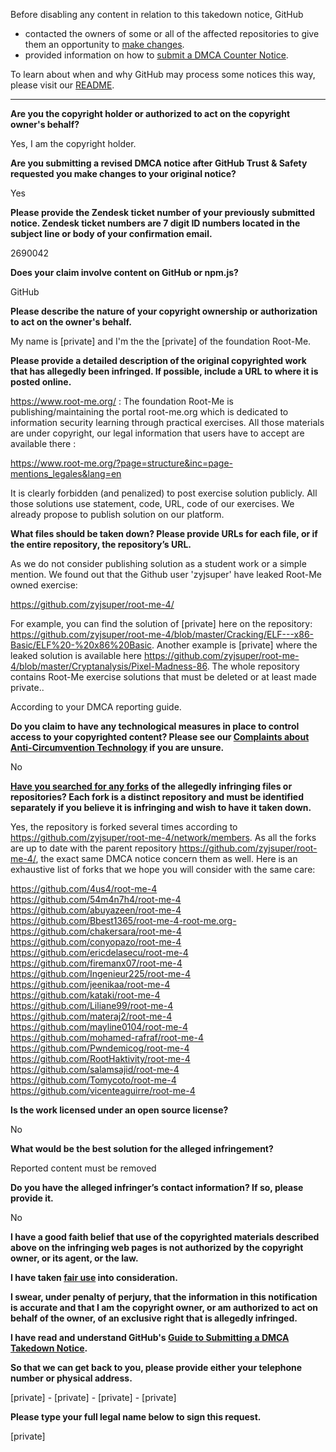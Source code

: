 Before disabling any content in relation to this takedown notice, GitHub
- contacted the owners of some or all of the affected repositories to give them an opportunity to [make changes](https://docs.github.com/en/github/site-policy/dmca-takedown-policy#a-how-does-this-actually-work).
- provided information on how to [submit a DMCA Counter Notice](https://docs.github.com/en/articles/guide-to-submitting-a-dmca-counter-notice).

To learn about when and why GitHub may process some notices this way, please visit our [README](https://github.com/github/dmca/blob/master/README.md#anatomy-of-a-takedown-notice).

---

**Are you the copyright holder or authorized to act on the copyright owner's behalf?**

Yes, I am the copyright holder.

**Are you submitting a revised DMCA notice after GitHub Trust & Safety requested you make changes to your original notice?**

Yes

**Please provide the Zendesk ticket number of your previously submitted notice. Zendesk ticket numbers are 7 digit ID numbers located in the subject line or body of your confirmation email.**

2690042

**Does your claim involve content on GitHub or npm.js?**

GitHub

**Please describe the nature of your copyright ownership or authorization to act on the owner's behalf.**

My name is [private] and I'm the the [private] of the foundation Root-Me.

**Please provide a detailed description of the original copyrighted work that has allegedly been infringed. If possible, include a URL to where it is posted online.**

https://www.root-me.org/ : The foundation Root-Me is publishing/maintaining the portal root-me.org which is dedicated to information security learning through practical exercises. All those materials are under copyright, our legal information that users have to accept are available there :

https://www.root-me.org/?page=structure&inc=page-mentions_legales&lang=en

It is clearly forbidden (and penalized) to post exercise solution publicly. All those solutions use statement, code, URL, code of our exercises. We already propose to publish solution on our platform.

**What files should be taken down? Please provide URLs for each file, or if the entire repository, the repository’s URL.**

As we do not consider publishing solution as a student work or a simple mention. We found out that the Github user 'zyjsuper' have leaked Root-Me owned exercise:

https://github.com/zyjsuper/root-me-4/

For example, you can find the solution of [private] here on the repository: https://github.com/zyjsuper/root-me-4/blob/master/Cracking/ELF---x86-Basic/ELF%20-%20x86%20Basic.
Another example is [private] where the leaked solution is available here https://github.com/zyjsuper/root-me-4/blob/master/Cryptanalysis/Pixel-Madness-86.
The whole repository contains Root-Me exercise solutions that must be deleted or at least made private..

According to your DMCA reporting guide.

**Do you claim to have any technological measures in place to control access to your copyrighted content? Please see our <a href="https://docs.github.com/articles/guide-to-submitting-a-dmca-takedown-notice#complaints-about-anti-circumvention-technology">Complaints about Anti-Circumvention Technology</a> if you are unsure.**

No

**<a href="https://docs.github.com/articles/dmca-takedown-policy#b-what-about-forks-or-whats-a-fork">Have you searched for any forks</a> of the allegedly infringing files or repositories? Each fork is a distinct repository and must be identified separately if you believe it is infringing and wish to have it taken down.**

Yes, the repository is forked several times according to https://github.com/zyjsuper/root-me-4/network/members. As all the forks are up to date with the parent repository https://github.com/zyjsuper/root-me-4/, the exact same DMCA notice concern them as well. Here is an exhaustive list of forks that we hope you will consider with the same care:

https://github.com/4us4/root-me-4  
https://github.com/54m4n7h4/root-me-4  
https://github.com/abuyazeen/root-me-4  
https://github.com/Bbest1365/root-me-4-root-me.org-  
https://github.com/chakersara/root-me-4  
https://github.com/conyopazo/root-me-4  
https://github.com/ericdelasecu/root-me-4  
https://github.com/firemanx07/root-me-4  
https://github.com/Ingenieur225/root-me-4  
https://github.com/jeenikaa/root-me-4  
https://github.com/kataki/root-me-4  
https://github.com/Liliane99/root-me-4  
https://github.com/materaj2/root-me-4  
https://github.com/mayline0104/root-me-4  
https://github.com/mohamed-rafraf/root-me-4  
https://github.com/Pwndemicog/root-me-4  
https://github.com/RootHaktivity/root-me-4  
https://github.com/salamsajid/root-me-4  
https://github.com/Tomycoto/root-me-4  
https://github.com/vicenteaguirre/root-me-4  

**Is the work licensed under an open source license?**

No

**What would be the best solution for the alleged infringement?**

Reported content must be removed

**Do you have the alleged infringer’s contact information? If so, please provide it.**

No

**I have a good faith belief that use of the copyrighted materials described above on the infringing web pages is not authorized by the copyright owner, or its agent, or the law.**

**I have taken <a href="https://www.lumendatabase.org/topics/22">fair use</a> into consideration.**

**I swear, under penalty of perjury, that the information in this notification is accurate and that I am the copyright owner, or am authorized to act on behalf of the owner, of an exclusive right that is allegedly infringed.**

**I have read and understand GitHub's <a href="https://docs.github.com/articles/guide-to-submitting-a-dmca-takedown-notice/">Guide to Submitting a DMCA Takedown Notice</a>.**

**So that we can get back to you, please provide either your telephone number or physical address.**

[private] - [private] - [private] - [private]

**Please type your full legal name below to sign this request.**

[private]

